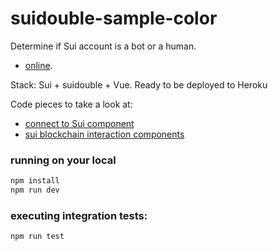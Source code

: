 # suidouble-sample-color

Determine if Sui account is a bot or a human.

- [online](https://sui-bot-score.herokuapp.com/).

Stack: Sui + suidouble + Vue. Ready to be deployed to Heroku

Code pieces to take a look at:

- [connect to Sui component](https://github.com/suidouble/vue-sui) 
- [sui blockchain interaction components](frontend/src/components) 

### running on your local

```bash
npm install
npm run dev
```

### executing integration tests:

```bash
npm run test
```
